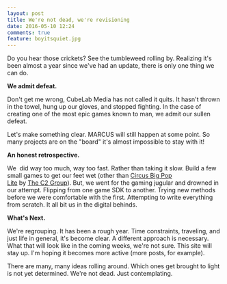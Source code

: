 ```yaml
---
layout: post
title: We're not dead, we're revisioning
date: 2016-05-10 12:24
comments: true
feature: boyitsquiet.jpg
---
```

Do you hear those crickets? See the tumbleweed rolling by. Realizing it's been almost a year since we've had an update, there is only one thing we can do.

<strong>We admit defeat. </strong>

Don't get me wrong, CubeLab Media has not called it quits. It hasn't thrown in the towel, hung up our gloves, and stopped fighting. In the case of creating one of the most epic games known to man, we admit our sullen defeat.

Let's make something clear. MARCUS will still happen at some point. So many projects are on the "board" it's almost impossible to stay with it!

<strong>An honest retrospective.</strong>

We  did way too much, way too fast. Rather than taking it slow. Build a few small games to get our feet wet (other than <a href="https://itunes.apple.com/us/app/circus-big-pop-lite/id521759035?mt=8" target="_blank" data-cke-saved-href="https://itunes.apple.com/us/app/circus-big-pop-lite/id521759035?mt=8">Circus Big Pop Lite</a> by <a href="http://c2experience.com/" target="_blank" data-cke-saved-href="http://c2experience.com/">The C2 Group</a>). But, we went for the gaming jugular and drowned in our attempt. Flipping from one game SDK to another. Trying new methods before we were comfortable with the first. Attempting to write everything from scratch. It all bit us in the digital behinds.

<strong>What's Next.</strong>

We're regrouping. It has been a rough year. Time constraints, traveling, and just life in general, it's become clear. A different approach is necessary. What that will look like in the coming weeks, we're not sure. This site will stay up. I'm hoping it becomes more active (more posts, for example).

There are many, many ideas rolling around. Which ones get brought to light is not yet determined. We're not dead. Just contemplating.
